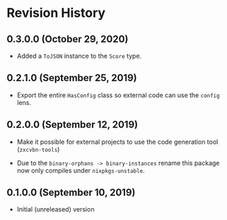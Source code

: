 # Revision History

## 0.3.0.0 (October 29, 2020)

  * Added a `ToJSON` instance to the `Score` type.

## 0.2.1.0 (September 25, 2019)

  * Export the entire `HasConfig` class so external code can use the
    `config` lens.

## 0.2.0.0 (September 12, 2019)

  * Make it possible for external projects to use the code generation
    tool (`zxcvbn-tools`)

  * Due to the `binary-orphans -> binary-instances` rename this
    package now only compiles under `nixpkgs-unstable`.

## 0.1.0.0 (September 10, 2019)

  * Initial (unreleased) version
